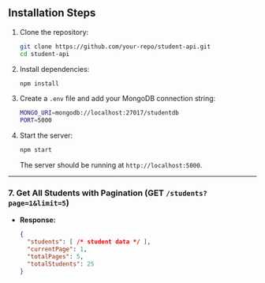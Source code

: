 ## Installation Steps

1. Clone the repository:
   ```sh
   git clone https://github.com/your-repo/student-api.git
   cd student-api
   ```

2. Install dependencies:
   ```sh
   npm install
   ```

3. Create a `.env` file and add your MongoDB connection string:
   ```sh
   MONGO_URI=mongodb://localhost:27017/studentdb
   PORT=5000
   ```

4. Start the server:
   ```sh
   npm start
   ```
   The server should be running at `http://localhost:5000`.

---
### 7. Get All Students with Pagination (GET `/students?page=1&limit=5`)
- **Response:**
  ```json
  {
    "students": [ /* student data */ ],
    "currentPage": 1,
    "totalPages": 5,
    "totalStudents": 25
  }
  ```
